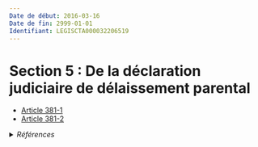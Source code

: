 ```yaml
---
Date de début: 2016-03-16
Date de fin: 2999-01-01
Identifiant: LEGISCTA000032206519
---
```


<h1>Section 5 : De la déclaration judiciaire de délaissement parental</h1>

- [Article 381-1](article_381-1.md)
- [Article 381-2](article_381-2.md)

<details>
  <summary><em>Références</em></summary>

  <h2>Articles faisant référence à la section</h2>
  
  <ul>
    <li>
      <a href="https://legal.tricoteuses.fr//redirection/LEGIARTI000032205958?vers=git&vers=legifrance">LOI n° 2016-297 du 14 mars 2016 relative à la protection de l'enfant - article 40 ENTIEREMENT_MODIF</a> CREE source
    </li>
  </ul>
</details>
